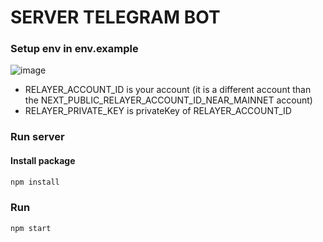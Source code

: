 # SERVER TELEGRAM BOT 

### Setup env in env.example
![image](https://github.com/louisdevzz/telegram-bot-server/assets/112561517/232c479d-f734-48ce-9907-5a143e4c6842)

* RELAYER_ACCOUNT_ID is your account (it is a different account than the NEXT_PUBLIC_RELAYER_ACCOUNT_ID_NEAR_MAINNET account)
* RELAYER_PRIVATE_KEY is privateKey of RELAYER_ACCOUNT_ID

### Run server

#### Install package
```bash
npm install
```
### Run
```bash
npm start
```